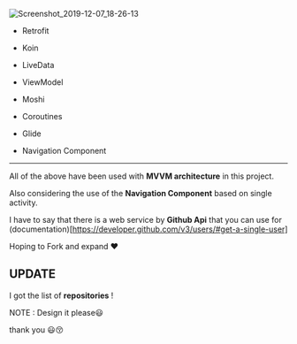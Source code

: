 


![Screenshot_2019-12-07_18-26-13](https://user-images.githubusercontent.com/26750131/70376537-1b3ec300-191f-11ea-9dc7-a81081d6ddda.png)





- Retrofit

- Koin

- LiveData

 - ViewModel 

- Moshi 

- Coroutines 

- Glide 

- Navigation Component
---------

All of the above have been used with **MVVM architecture** in this project.

Also considering the use of the **Navigation Component** based on single activity.

I have to say that there is a web service by **Github Api** that you can use for (documentation)[https://developer.github.com/v3/users/#get-a-single-user]

Hoping to Fork and expand :heart: 

UPDATE 
----
I got the list of **repositories** !

NOTE : Design it please😃


thank you :smiley::kissing_closed_eyes:
